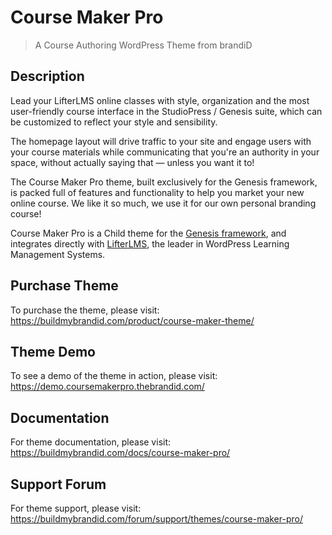 # Course Maker Pro

> A Course Authoring WordPress Theme from brandiD

## Description
Lead your LifterLMS online classes with style, organization and the most user-friendly course interface in the StudioPress / Genesis suite, which can be customized to reflect your style and sensibility.

The homepage layout will drive traffic to your site and engage users with your course materials while communicating that you're an authority in your space, without actually saying that — unless you want it to!

The Course Maker Pro theme, built exclusively for the Genesis framework, is packed full of features and functionality to help you market your new online course. We like it so much, we use it for our own personal branding course!

Course Maker Pro is a Child theme for the [Genesis framework](https://www.studiopress.com/features/), and integrates directly with [LifterLMS](https://lifterlms.com), the leader in WordPress Learning Management Systems.

## Purchase Theme
To purchase the theme, please visit:
https://buildmybrandid.com/product/course-maker-theme/

## Theme Demo
To see a demo of the theme in action, please visit:
https://demo.coursemakerpro.thebrandid.com/

## Documentation
For theme documentation, please visit:
https://buildmybrandid.com/docs/course-maker-pro/

## Support Forum
For theme support, please visit:
https://buildmybrandid.com/forum/support/themes/course-maker-pro/
